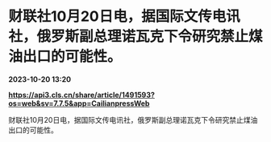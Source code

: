 # 财联社10月20日电，据国际文传电讯社，俄罗斯副总理诺瓦克下令研究禁止煤油出口的可能性。

**2023-10-20 13:20**

**https://api3.cls.cn/share/article/1491593?os=web&sv=7.7.5&app=CailianpressWeb**

财联社10月20日电，据国际文传电讯社，俄罗斯副总理诺瓦克下令研究禁止煤油出口的可能性。